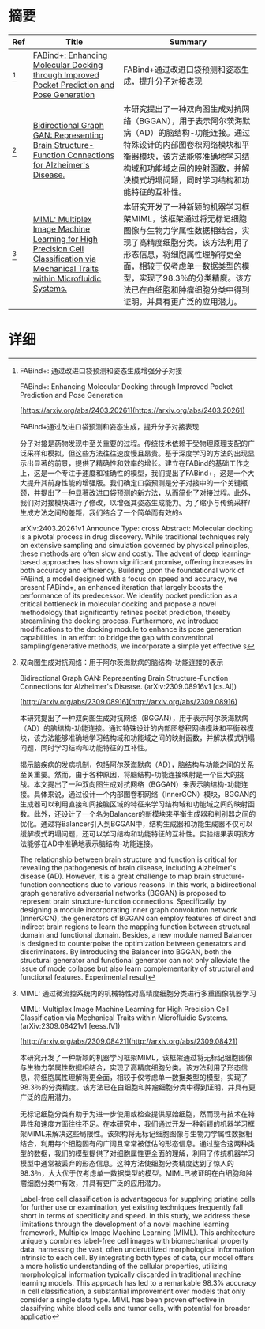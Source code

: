# 摘要

| Ref | Title | Summary |
| --- | --- | --- |
| [^1] | [FABind+: Enhancing Molecular Docking through Improved Pocket Prediction and Pose Generation](https://arxiv.org/abs/2403.20261) | FABind+通过改进口袋预测和姿态生成，提升分子对接表现 |
| [^2] | [Bidirectional Graph GAN: Representing Brain Structure-Function Connections for Alzheimer's Disease.](http://arxiv.org/abs/2309.08916) | 本研究提出了一种双向图生成对抗网络（BGGAN），用于表示阿尔茨海默病（AD）的脑结构-功能连接。通过特殊设计的内部图卷积网络模块和平衡器模块，该方法能够准确地学习结构域和功能域之间的映射函数，并解决模式坍塌问题，同时学习结构和功能特征的互补性。 |
| [^3] | [MIML: Multiplex Image Machine Learning for High Precision Cell Classification via Mechanical Traits within Microfluidic Systems.](http://arxiv.org/abs/2309.08421) | 本研究开发了一种新颖的机器学习框架MIML，该框架通过将无标记细胞图像与生物力学属性数据相结合，实现了高精度细胞分类。该方法利用了形态信息，将细胞属性理解得更全面，相较于仅考虑单一数据类型的模型，实现了98.3％的分类精度。该方法已在白细胞和肿瘤细胞分类中得到证明，并具有更广泛的应用潜力。 |

# 详细

[^1]: FABind+: 通过改进口袋预测和姿态生成增强分子对接

    FABind+: Enhancing Molecular Docking through Improved Pocket Prediction and Pose Generation

    [https://arxiv.org/abs/2403.20261](https://arxiv.org/abs/2403.20261)

    FABind+通过改进口袋预测和姿态生成，提升分子对接表现

    

    分子对接是药物发现中至关重要的过程。传统技术依赖于受物理原理支配的广泛采样和模拟，但这些方法往往速度慢且昂贵。基于深度学习的方法的出现显示出显著的前景，提供了精确性和效率的增长。建立在FABind的基础工作之上，这是一个专注于速度和准确性的模型，我们提出了FABind+，这是一个大大提升其前身性能的增强版。我们确定口袋预测是分子对接中的一个关键瓶颈，并提出了一种显著改进口袋预测的新方法，从而简化了对接过程。此外，我们对对接模块进行了修改，以增强其姿态生成能力。为了缩小与传统采样/生成方法之间的差距，我们结合了一个简单而有效的s

    arXiv:2403.20261v1 Announce Type: cross  Abstract: Molecular docking is a pivotal process in drug discovery. While traditional techniques rely on extensive sampling and simulation governed by physical principles, these methods are often slow and costly. The advent of deep learning-based approaches has shown significant promise, offering increases in both accuracy and efficiency. Building upon the foundational work of FABind, a model designed with a focus on speed and accuracy, we present FABind+, an enhanced iteration that largely boosts the performance of its predecessor. We identify pocket prediction as a critical bottleneck in molecular docking and propose a novel methodology that significantly refines pocket prediction, thereby streamlining the docking process. Furthermore, we introduce modifications to the docking module to enhance its pose generation capabilities. In an effort to bridge the gap with conventional sampling/generative methods, we incorporate a simple yet effective s
    
[^2]: 双向图生成对抗网络：用于阿尔茨海默病的脑结构-功能连接的表示

    Bidirectional Graph GAN: Representing Brain Structure-Function Connections for Alzheimer's Disease. (arXiv:2309.08916v1 [cs.AI])

    [http://arxiv.org/abs/2309.08916](http://arxiv.org/abs/2309.08916)

    本研究提出了一种双向图生成对抗网络（BGGAN），用于表示阿尔茨海默病（AD）的脑结构-功能连接。通过特殊设计的内部图卷积网络模块和平衡器模块，该方法能够准确地学习结构域和功能域之间的映射函数，并解决模式坍塌问题，同时学习结构和功能特征的互补性。

    

    揭示脑疾病的发病机制，包括阿尔茨海默病（AD），脑结构与功能之间的关系至关重要。然而，由于各种原因，将脑结构-功能连接映射是一个巨大的挑战。本文提出了一种双向图生成对抗网络（BGGAN）来表示脑结构-功能连接。具体来说，通过设计一个内部图卷积网络（InnerGCN）模块，BGGAN的生成器可以利用直接和间接脑区域的特征来学习结构域和功能域之间的映射函数。此外，还设计了一个名为Balancer的新模块来平衡生成器和判别器之间的优化。通过将Balancer引入到BGGAN中，结构生成器和功能生成器不仅可以缓解模式坍塌问题，还可以学习结构和功能特征的互补性。实验结果表明该方法能够在AD中准确地表示脑结构-功能连接。

    The relationship between brain structure and function is critical for revealing the pathogenesis of brain disease, including Alzheimer's disease (AD). However, it is a great challenge to map brain structure-function connections due to various reasons. In this work, a bidirectional graph generative adversarial networks (BGGAN) is proposed to represent brain structure-function connections. Specifically, by designing a module incorporating inner graph convolution network (InnerGCN), the generators of BGGAN can employ features of direct and indirect brain regions to learn the mapping function between structural domain and functional domain. Besides, a new module named Balancer is designed to counterpoise the optimization between generators and discriminators. By introducing the Balancer into BGGAN, both the structural generator and functional generator can not only alleviate the issue of mode collapse but also learn complementarity of structural and functional features. Experimental result
    
[^3]: MIML: 通过微流控系统内的机械特性对高精度细胞分类进行多重图像机器学习

    MIML: Multiplex Image Machine Learning for High Precision Cell Classification via Mechanical Traits within Microfluidic Systems. (arXiv:2309.08421v1 [eess.IV])

    [http://arxiv.org/abs/2309.08421](http://arxiv.org/abs/2309.08421)

    本研究开发了一种新颖的机器学习框架MIML，该框架通过将无标记细胞图像与生物力学属性数据相结合，实现了高精度细胞分类。该方法利用了形态信息，将细胞属性理解得更全面，相较于仅考虑单一数据类型的模型，实现了98.3％的分类精度。该方法已在白细胞和肿瘤细胞分类中得到证明，并具有更广泛的应用潜力。

    

    无标记细胞分类有助于为进一步使用或检查提供原始细胞，然而现有技术在特异性和速度方面往往不足。在本研究中，我们通过开发一种新颖的机器学习框架MIML来解决这些局限性。该架构将无标记细胞图像与生物力学属性数据相结合，利用每个细胞固有的广阔且常常被低估的形态信息。通过整合这两种类型的数据，我们的模型提供了对细胞属性更全面的理解，利用了传统机器学习模型中通常被丢弃的形态信息。这种方法使细胞分类精度达到了惊人的98.3％，大大优于仅考虑单一数据类型的模型。MIML已被证明在白细胞和肿瘤细胞分类中有效，并具有更广泛的应用潜力。

    Label-free cell classification is advantageous for supplying pristine cells for further use or examination, yet existing techniques frequently fall short in terms of specificity and speed. In this study, we address these limitations through the development of a novel machine learning framework, Multiplex Image Machine Learning (MIML). This architecture uniquely combines label-free cell images with biomechanical property data, harnessing the vast, often underutilized morphological information intrinsic to each cell. By integrating both types of data, our model offers a more holistic understanding of the cellular properties, utilizing morphological information typically discarded in traditional machine learning models. This approach has led to a remarkable 98.3\% accuracy in cell classification, a substantial improvement over models that only consider a single data type. MIML has been proven effective in classifying white blood cells and tumor cells, with potential for broader applicatio
    

